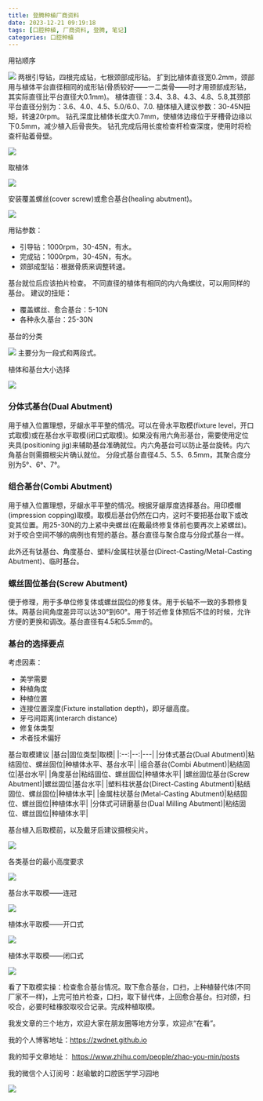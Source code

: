 ```yaml
---
title: 登腾种植厂商资料
date: 2023-12-21 09:19:18
tags: [口腔种植, 厂商资料, 登腾, 笔记]
categories: 口腔种植
---
```

用钻顺序

![](https://zymblog-1258069789.cos.ap-chengdu.myqcloud.com/blog0428-dentum/01.jpg)
两根引导钻，四根完成钻，七根颈部成形钻。
扩到比植体直径宽0.2mm，颈部用与植体平台直径相同的成形钻(骨质较好——一二类骨——时才用颈部成形钻，其实际直径比平台直径大0.1mm)。
植体直径：3.4、3.8、4.3、4.8、5.8,其颈部平台直径分别为：3.6、4.0、4.5、5.0/6.0、7.0.
植体植入建议参数：30-45N扭矩，转速20rpm。
钻孔深度比植体长度大0.7mm，使植体边缘位于牙槽骨边缘以下0.5mm，减少植入后骨丧失。
钻孔完成后用长度检查杆检查深度，使用时将检查杆贴着骨壁。

![](https://zymblog-1258069789.cos.ap-chengdu.myqcloud.com/blog0428-dentum/02.jpg)

取植体

![](https://zymblog-1258069789.cos.ap-chengdu.myqcloud.com/blog0428-dentum/03.jpg)

安装覆盖螺丝(cover screw)或愈合基台(healing abutment)。

![](https://zymblog-1258069789.cos.ap-chengdu.myqcloud.com/blog0428-dentum/04.jpg)

用钻参数：
- 引导钻：1000rpm，30-45N，有水。
- 完成钻：1000rpm，30-45N，有水。
- 颈部成型钻：根据骨质来调整转速。

基台就位后应该拍片检查。
不同直径的植体有相同的内六角螺纹，可以用同样的基台。
建议的扭矩：
- 覆盖螺丝、愈合基台：5-10N
- 各种永久基台：25-30N

基台的分类

![](https://zymblog-1258069789.cos.ap-chengdu.myqcloud.com/blog0428-dentum/05.jpg)
主要分为一段式和两段式。

植体和基台大小选择

![](https://zymblog-1258069789.cos.ap-chengdu.myqcloud.com/blog0428-dentum/06.jpg)

### 分体式基台(Dual Abutment)
用于植入位置理想，牙龈水平平整的情况。可以在骨水平取模(fixture level，开口式取模)或在基台水平取模(闭口式取模)。如果没有用六角形基台，需要使用定位夹具(positioning jig)来辅助基台准确就位。内六角基台可以防止基台旋转。内六角基台则需摄根尖片确认就位。
分段式基台直径4.5、5.5、6.5mm，其聚合度分别为5°、6°、7°。

### 组合基台(Combi Abutment)
用于植入位置理想，牙龈水平平整的情况。根据牙龈厚度选择基台。用印模帽(impression copping)取模。取模后基台仍然在口内，这时不要把基台取下或改变其位置。用25-30N的力上紧中央螺丝(在戴最终修复体前也要再次上紧螺丝)。对于咬合空间不够的病例也有短的基台。基台直径与聚合度与分段式基台一样。

此外还有钛基台、角度基台、塑料/金属柱状基台(Direct-Casting/Metal-Casting Abutment)、临时基台。

### 螺丝固位基台(Screw Abutment)
便于修理，用于多单位修复体或螺丝固位的修复体。用于长轴不一致的多颗修复体。两基台间角度差异可以达30°到60°。用于邻近修复体预后不佳的时候，允许方便的更换和调改。基台直径有4.5和5.5mm的。

### 基台的选择要点
考虑因素：
- 美学需要
- 种植角度
- 种植位置
- 连接位置深度(Fixture installation depth)，即牙龈高度。
- 牙弓间距离(interarch distance)
- 修复体类型
- 术者技术偏好

基台取模建议
|基台|固位类型|取模|
|:--:|--:|---|
|分体式基台(Dual Abutment)|粘结固位、螺丝固位|种植体水平、基台水平|
|组合基台(Combi Abutment)|粘结固位|基台水平|
|角度基台|粘结固位、螺丝固位|种植体水平|
|螺丝固位基台(Screw Abutment)|螺丝固位|基台水平|
|塑料柱状基台(Direct-Casting Abutment)|粘结固位、螺丝固位|种植体水平|
|金属柱状基台(Metal-Casting Abutment)|粘结固位、螺丝固位|种植体水平|
|分体式可研磨基台(Dual Milling Abutment)|粘结固位、螺丝固位|种植体水平|

基台植入后取模前，以及戴牙后建议摄根尖片。

![](https://zymblog-1258069789.cos.ap-chengdu.myqcloud.com/blog0428-dentum/07.jpg)

各类基台的最小高度要求

![](https://zymblog-1258069789.cos.ap-chengdu.myqcloud.com/blog0428-dentum/08.jpg)

基台水平取模——连冠

![](https://zymblog-1258069789.cos.ap-chengdu.myqcloud.com/blog0428-dentum/09.jpg)

植体水平取模——开口式

![](https://zymblog-1258069789.cos.ap-chengdu.myqcloud.com/blog0428-dentum/10.jpg)

植体水平取模——闭口式

![](https://zymblog-1258069789.cos.ap-chengdu.myqcloud.com/blog0428-dentum/11.jpg)

看了下取模实操：检查愈合基台情况。取下愈合基台，口扫，上种植替代体(不同厂家不一样)，上完可拍片检查，口扫，取下替代体，上回愈合基台。扫对颌，扫咬合，必要时硅橡胶取咬合记录。完成种植取模。




我发文章的三个地方，欢迎大家在朋友圈等地方分享，欢迎点“在看”。

我的个人博客地址：https://zwdnet.github.io

我的知乎文章地址： https://www.zhihu.com/people/zhao-you-min/posts

我的微信个人订阅号：赵瑜敏的口腔医学学习园地

![](https://zymblog-1258069789.cos.ap-chengdu.myqcloud.com/other/wx.jpg)
